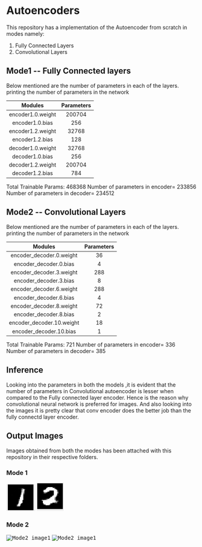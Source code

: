 # Autoencoders

This repository has a implementation of the Autoencoder from scratch in modes namely:
1. Fully Connected Layers
2. Convolutional Layers

## Mode1 -- Fully Connected layers

Below mentioned are the number of parameters in each of the layers.
printing the number of parameters in the network

| Modules           | Parameters |
|:-----------------:|:----------:|
| encoder1.0.weight | 200704     |
| encoder1.0.bias   | 256        |
| encoder1.2.weight | 32768      |
| encoder1.2.bias   | 128        |
| decoder1.0.weight | 32768      |
| decoder1.0.bias   | 256        |
| decoder1.2.weight | 200704     |
| decoder1.2.bias   | 784        |

Total Trainable Params: 468368
Number of parameters in encoder= 233856
Number of parameters in decoder= 234512

## Mode2 -- Convolutional Layers

Below mentioned are the number of parameters in each of the layers.
printing the number of parameters in the network

| Modules                  | Parameters |
|:------------------------:|:----------:|
| encoder_decoder.0.weight | 36         |
| encoder_decoder.0.bias   | 4          |
| encoder_decoder.3.weight | 288        |
| encoder_decoder.3.bias   | 8          |
| encoder_decoder.6.weight | 288        |
| encoder_decoder.6.bias   | 4          |
| encoder_decoder.8.weight | 72         |
| encoder_decoder.8.bias   | 2          |
| encoder_decoder.10.weight| 18         |
| encoder_decoder.10.bias  | 1          |

Total Trainable Params: 721
Number of parameters in encoder= 336
Number of parameters in decoder= 385

## Inference
Looking into the parameters in both the models ,it is evident that the number of parameters in Convolutional autoencoder is lesser
when compared to the Fully connected layer encoder. Hence is the reason why convolutional neural network is preferred for images.
And also looking into the images it is pretty clear that conv encoder does the better job than the fully connectd layer encoder.

## Output Images
Images obtained from both the modes has been attached with this repository in their respective folders.

### Mode 1
<kbd>![Model image1](Output/Mode1/1.png)</kbd>
<kbd>![Model image1](Output/Mode1/2.png)</kbd>

### Mode 2
<kbd>![Mode2 image1](Output/mode2/01.png)</kbd>
<kbd>![Mode2 image1](Output/mode2/02.png)</kbd>
